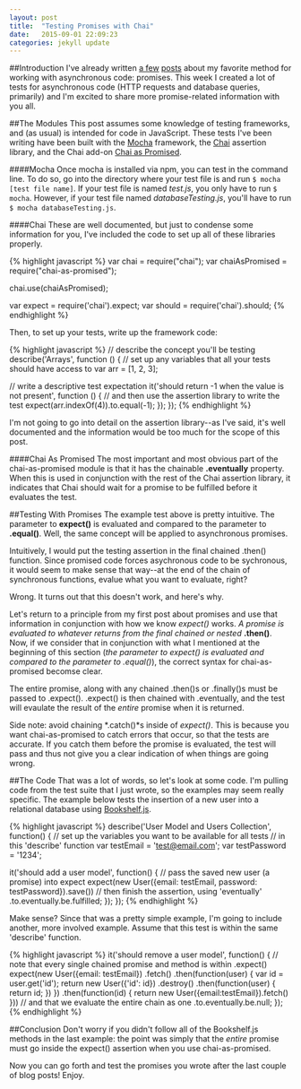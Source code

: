 ```yaml
---
layout: post
title:  "Testing Promises with Chai"
date:   2015-09-01 22:09:23
categories: jekyll update
---
```


##Introduction
I've already written [a few](https://kstrack-grose.github.io/jekyll/update/2015/08/20/introduction-to-promises.html) [posts](https://kstrack-grose.github.io/jekyll/update/2015/08/26/promises-the-code.html) about my favorite method for working with asynchronous code: promises. This week I created a lot of tests for asynchronous code (HTTP requests and database queries, primarily) and I'm excited to share more promise-related information with you all.

##The Modules
This post assumes some knowledge of testing frameworks, and (as usual) is intended for code in JavaScript. These tests I've been writing have been built with the [Mocha](https://mochajs.org/) framework, the [Chai](http://chaijs.com/) assertion library, and the Chai add-on [Chai as Promised](https://www.npmjs.com/package/chai-as-promised).

####Mocha
Once mocha is installed via npm, you can test in the command line. To do so, go into the directory where your test file is and run `$ mocha [test file name]`. If your test file is named *test.js*, you only have to run `$ mocha`. However, if your test file named *databaseTesting.js*, you'll have to run `$ mocha databaseTesting.js`.

####Chai
These are well documented, but just to condense some information for you, I've included the code to set up all of these libraries properly.

{% highlight javascript %}
var chai = require("chai");
var chaiAsPromised = require("chai-as-promised");
 
chai.use(chaiAsPromised);

var expect = require('chai').expect;
var should = require('chai').should;
{% endhighlight %}

Then, to set up your tests, write up the framework code:

{% highlight javascript %}
// describe the concept you'll be testing
describe('Arrays', function () {
  // set up any variables that all your tests should have access to
  var arr = [1, 2, 3];

  // write a descriptive test expectation
  it('should return -1 when the value is not present', function () {
    // and then use the assertion library to write the test
    expect(arr.indexOf(4)).to.equal(-1);
  });
});
{% endhighlight %}

I'm not going to go into detail on the assertion library--as I've said, it's well documented and the information would be too much for the scope of this post.

####Chai As Promised
The most important and most obvious part of the chai-as-promised module is that it has the chainable **.eventually** property. When this is used in conjunction with the rest of the Chai assertion library, it indicates that Chai should wait for a promise to be fulfilled before it evaluates the test.

##Testing With Promises
The example test above is pretty intuitive. The parameter to **expect()** is evaluated and compared to the parameter to **.equal()**. Well, the same concept will be applied to asynchronous promises.

Intuitively, I would put the testing assertion in the final chained .then() function. Since promised code forces asychronous code to be sychronous, it would seem to make sense that way--at the end of the chain of synchronous functions, evalue what you want to evaluate, right?

Wrong. It turns out that this doesn't work, and here's why.

Let's return to a principle from my first post about promises and use that information in conjunction with how we know *expect()* works. *A promise is evaluated to whatever returns from the final chained or nested* **.then()**. Now, if we consider that in conjunction with what I mentioned at the beginning of this section (*the parameter to expect() is evaluated and compared to the parameter to .equal()*), the correct syntax for chai-as-promised becomse clear.

The entire promise, along with any chained .then()s or .finally()s must be passed to .expect(). .expect() is then chained with .eventually, and the test will evaulate the result of the *entire* promise when it is returned.

Side note: avoid chaining *.catch()*s inside of *expect()*. This is because you want chai-as-promised to catch errors that occur, so that the tests are accurate. If you catch them before the promise is evaluated, the test will pass and thus not give you a clear indication of when things are going wrong.

##The Code
That was a lot of words, so let's look at some code. I'm pulling code from the test suite that I just wrote, so the examples may seem really specific. The example below tests the insertion of a new user into a relational database using [Bookshelf.js](http://bookshelfjs.org/).

{% highlight javascript %}
describe('User Model and Users Collection', function() {
  // set up the variables you want to be available for all tests
  // in this 'describe' function
  var testEmail = 'test@email.com';
  var testPassword = '1234';

  it('should add a user model', function() {
  // pass the saved new user (a promise) into expect
    expect(new User({email: testEmail, password: testPassword}).save())
    // then finish the assertion, using 'eventually'
    .to.eventually.be.fulfilled;
  });
 }); 
{% endhighlight %}

Make sense? Since that was a pretty simple example, I'm going to include another, more involved example. Assume that this test is within the same 'describe' function.

{% highlight javascript %}
  it('should remove a user model', function() {
    // note that every single chained promise and method is within .expect()
    expect(new User({email: testEmail})
      .fetch()
      .then(function(user) {
        var id = user.get('id');
        return new User({'id': id})
        .destroy()
        .then(function(user) {
          return id;
        })
      })
      .then(function(id) {
        return new User({email:testEmail}).fetch()
      }))
    // and that we evaluate the entire chain as one
    .to.eventually.be.null;
  }); 
{% endhighlight %}

##Conclusion
Don't worry if you didn't follow all of the Bookshelf.js methods in the last example: the point was simply that the *entire* promise must go inside the expect() assertion when you use chai-as-promised.

Now you can go forth and test the promises you wrote after the last couple of blog posts! Enjoy.





